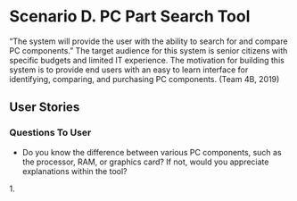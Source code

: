 <h1> Scenario D. PC Part Search Tool </h1>
<p>
“The system will provide the user with the ability to search for and compare PC components.” The target audience for this system is senior citizens with specific budgets and limited IT experience. The motivation for building this system is to provide end users with an easy to learn interface for identifying, comparing, and purchasing PC components.  (Team 4B, 2019) 
<p>
<h2> User Stories </h2>
<h3> Questions To User </h3>
<p>
  <ul>
    <li>Do you know the difference between various PC components, such as the processor, RAM, or graphics card? If not, would you appreciate explanations within the tool?</li>
  </ul>
</p>
<p>1. </p>
